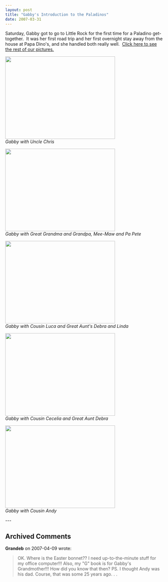 ```yaml
---
layout: post
title: "Gabby's Introduction to the Paladinos"
date: 2007-03-31
---
```


<p>Saturday, Gabby got to go to Little Rock for the first time for a Paladino get-together.  It was her first road trip and her first overnight stay away from the house at Papa Dino's, and she handled both really well.  <a href="http://www.kodakgallery.com/I.jsp?c=rtu9u7e.4u10b8ra&amp;x=0&amp;y=-ibh3j" target="_blank">Click here to see the rest of our pictures.</a></p>
<p><img alt="" height="263" src="/thepaladinos/assets/images/2007-03-31-P1000442(Custom).JPG" width="350"/><br/>
<em>Gabby with Uncle Chris</em></p>
<p><img alt="" height="263" src="/thepaladinos/assets/images/2007-03-31-P1000420(Custom).JPG" width="350"/><br/>
<em>Gabby with Great Grandma and Grandpa, Mee-Maw and Pa Pete</em></p>
<p><img alt="" height="263" src="/thepaladinos/assets/images/2007-03-31-P1000401(Custom).JPG" width="350"/><br/>
<em>Gabby with Cousin Luca and Great Aunt's Debra and Linda</em></p>
<p><img alt="" height="263" src="/thepaladinos/assets/images/2007-03-31-P1000408(Custom).JPG" width="350"/><br/>
<em>Gabby with Cousin Cecelia and Great Aunt Debra</em></p>
<p><img alt="" height="263" src="/thepaladinos/assets/images/2007-03-31-P1000395(Custom).JPG" width="350"/><br/>
<em>Gabby with Cousin Andy</em></p>
---

## Archived Comments

**Grandeb** on 2007-04-09 wrote:

> OK.  Where is the Easter bonnet??  I need up-to-the-minute stuff for my office computer!!!  Also, my "G" book is for Gabby's Grandmother!!!  How did you know that then?  PS.  I thought Andy was his dad.  Course, that was some 25 years ago. . .

